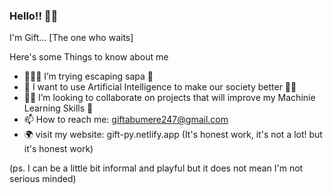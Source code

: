 ### Hello!! 🤙🏿
I'm Gift... [The one who waits]
 

Here's some Things to know about me

- 👨🏿‍💻 I’m trying escaping sapa 🥺
- 🔬 I want to use Artificial Intelligence to make our society better 🤝🏿
- 🤝🏿 I’m looking to collaborate on projects that will improve my Machinie Learning Skills 🥺
- 📫 How to reach me: giftabumere247@gmail.com 
- 🌍 visit my website: gift-py.netlify.app (It's honest work, it's not a lot! but it's honest work)

(ps. I can be a little bit informal and playful but it does not mean I'm not serious minded)
